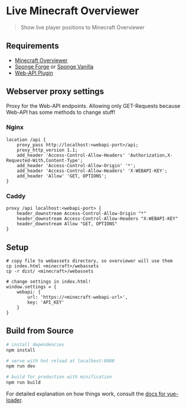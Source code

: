 # Live Minecraft Overviewer

> Show live player positions to Minecraft Overviewer

## Requirements
- [Minecraft Overviewer](https://overviewer.org/)
- [Sponge Forge](https://www.spongepowered.org/downloads) or [Sponge Vanilla](https://www.spongepowered.org/downloads)
- [Web-API Plugin](https://ore.spongepowered.org/Valandur/Web-API)

## Webserver proxy settings
Proxy for the Web-API endpoints. Allowing only GET-Requests because Web-API has some methods to change stuff!
### Nginx
```
location /api {
    proxy_pass http://localhost:<webapi-port>/api;
    proxy_http_version 1.1;
    add_header 'Access-Control-Allow-Headers' 'Authorization,X-Requested-With,Content-Type';
    add_header 'Access-Control-Allow-Origin' '*';
    add_header 'Access-Control-Allow-Headers' 'X-WEBAPI-KEY';
    add_header 'Allow' 'GET, OPTIONS';
}
```
### Caddy
```
proxy /api localhost:<webapi-port> {
    header_downstream Access-Control-Allow-Origin "*"
    header_downstream Access-Control-Allow-Headers "X-WEBAPI-KEY"
    header_downstream Allow "GET, OPTIONS"
}
```
## Setup
```
# copy file to webassets directory, so overviewer will use them
cp index.html <minecraft>/webassets
cp -r dist/ <minecraft>/webassets

# change settings in index.html!
window.settings = {
    webapi: {
        url: 'https://<minecraft-webapi-url>',
        key: 'API_KEY'
    }
}
```

## Build from Source
``` bash
# install dependencies
npm install

# serve with hot reload at localhost:8080
npm run dev

# build for production with minification
npm run build
```

For detailed explanation on how things work, consult the [docs for vue-loader](http://vuejs.github.io/vue-loader).
